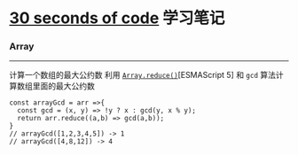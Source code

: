 # [30 seconds of code](https://github.com/Chalarangelo/30-seconds-of-code#30-seconds-of-code--) 学习笔记

### Array
----
计算一个数组的最大公约数
利用 [`Array.reduce()`](https://developer.mozilla.org/zh-CN/docs/Web/JavaScript/Reference/Global_Objects/Array/Reduce_clone)[ESMAScript 5] 和 `gcd` 算法计算数组里面的最大公约数

```
const arrayGcd = arr =>{
  const gcd = (x, y) => !y ? x : gcd(y, x % y);
  return arr.reduce((a,b) => gcd(a,b));
}
// arrayGcd([1,2,3,4,5]) -> 1
// arrayGcd([4,8,12]) -> 4
```
